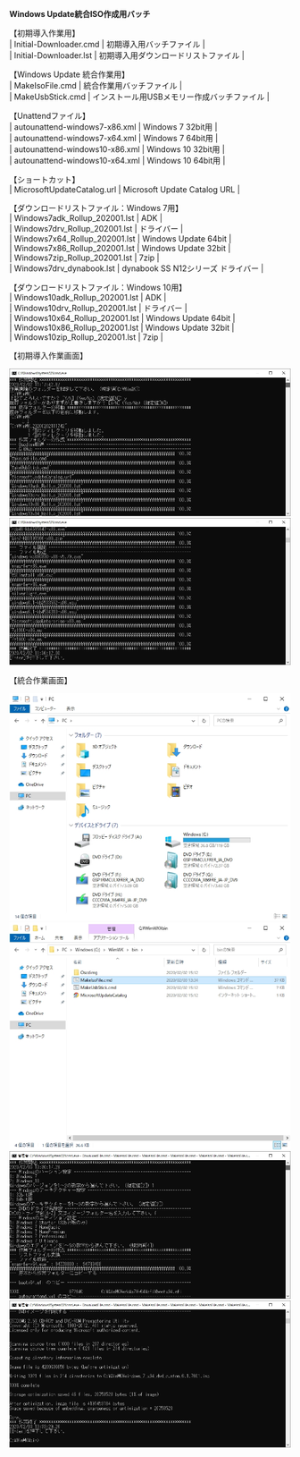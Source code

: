 **Windows Update統合ISO作成用バッチ**  
  
【初期導入作業用】  
| Initial-Downloader.cmd         | 初期導入用バッチファイル                    |  
| Initial-Downloader.lst         | 初期導入用ダウンロードリストファイル        |  
  
【Windows Update 統合作業用】  
| MakeIsoFile.cmd                | 統合作業用バッチファイル                    |  
| MakeUsbStick.cmd               | インストール用USBメモリー作成バッチファイル |  
  
【Unattendファイル】  
| autounattend-windows7-x86.xml  | Windows  7 32bit用                          |  
| autounattend-windows7-x64.xml  | Windows  7 64bit用                          |  
| autounattend-windows10-x86.xml | Windows 10 32bit用                          |  
| autounattend-windows10-x64.xml | Windows 10 64bit用                          |  
  
【ショートカット】  
| MicrosoftUpdateCatalog.url     | Microsoft Update Catalog URL                |  
  
【ダウンロードリストファイル：Windows 7用】  
| Windows7adk_Rollup_202001.lst  | ADK                                         |  
| Windows7drv_Rollup_202001.lst  | ドライバー                                  |  
| Windows7x64_Rollup_202001.lst  | Windows Update 64bit                        |  
| Windows7x86_Rollup_202001.lst  | Windows Update 32bit                        |  
| Windows7zip_Rollup_202001.lst  | 7zip                                        |  
| Windows7drv_dynabook.lst       | dynabook SS N12シリーズ ドライバー          |  
  
【ダウンロードリストファイル：Windows 10用】  
| Windows10adk_Rollup_202001.lst | ADK                                         |  
| Windows10drv_Rollup_202001.lst | ドライバー                                  |  
| Windows10x64_Rollup_202001.lst | Windows Update 64bit                        |  
| Windows10x86_Rollup_202001.lst | Windows Update 32bit                        |  
| Windows10zip_Rollup_202001.lst | 7zip                                        |  
  
【初期導入作業画面】  
  
![導入作業01](https://github.com/office-itou/Windows/blob/master/New-Project/Make_ISO_files/picture/01.Initial-Downloader.01.jpg)  
![導入作業02](https://github.com/office-itou/Windows/blob/master/New-Project/Make_ISO_files/picture/01.Initial-Downloader.02.jpg)  
  
【統合作業画面】  
  
![統合作業01](https://github.com/office-itou/Windows/blob/master/New-Project/Make_ISO_files/picture/02.%E7%B5%B1%E5%90%88%E4%BD%9C%E6%A5%AD.01.jpg)  
![統合作業02](https://github.com/office-itou/Windows/blob/master/New-Project/Make_ISO_files/picture/02.%E7%B5%B1%E5%90%88%E4%BD%9C%E6%A5%AD.02.jpg)  
![統合作業03](https://github.com/office-itou/Windows/blob/master/New-Project/Make_ISO_files/picture/02.%E7%B5%B1%E5%90%88%E4%BD%9C%E6%A5%AD.03.jpg)  
![統合作業04](https://github.com/office-itou/Windows/blob/master/New-Project/Make_ISO_files/picture/02.%E7%B5%B1%E5%90%88%E4%BD%9C%E6%A5%AD.04.jpg)  
